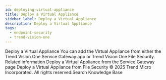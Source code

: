 ```yaml
---
id: deploying-virtual-appliance
title: Deploy a Virtual Appliance
sidebar_label: Deploy a Virtual Appliance
description: Deploy a Virtual Appliance
tags:
  - endpoint-security
  - trend-vision-one
---
```


 Deploy a Virtual Appliance You can add the Virtual Appliance from either the Trend Vision One Service Gateway app or Trend Vision One File Security. Related information Deploy a Virtual Appliance from the Service Gateway page Deploy a Virtual Appliance from File Security © 2025 Trend Micro Incorporated. All rights reserved.Search Knowledge Base